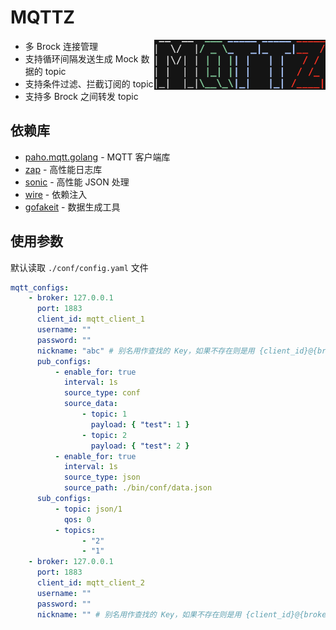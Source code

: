 # MQTTZ

<img align="right" width="274px" src="./docs/logo.png">

- 多 Brock 连接管理
- 支持循环间隔发送生成 Mock 数据的 topic
- 支持条件过滤、拦截订阅的 topic
- 支持多 Brock 之间转发 topic

## 依赖库

- [paho.mqtt.golang](https://github.com/eclipse/paho.mqtt.golang) - MQTT 客户端库
- [zap](https://github.com/uber-go/zap) - 高性能日志库
- [sonic](https://github.com/bytedance/sonic) - 高性能 JSON 处理
- [wire](https://github.com/google/wire) - 依赖注入
- [gofakeit](https://github.com/brianvoe/gofakeit) - 数据生成工具

## 使用参数

默认读取 `./conf/config.yaml` 文件

```yaml
mqtt_configs:
    - broker: 127.0.0.1
      port: 1883
      client_id: mqtt_client_1
      username: ""
      password: ""
      nickname: "abc" # 别名用作查找的 Key，如果不存在则是用 {client_id}@{broker} 作为 Key
      pub_configs:
          - enable_for: true
            interval: 1s
            source_type: conf
            source_data:
                - topic: 1
                  payload: { "test": 1 }
                - topic: 2
                  payload: { "test": 2 }
          - enable_for: true
            interval: 1s
            source_type: json
            source_path: ./bin/conf/data.json
      sub_configs:
          - topic: json/1
            qos: 0
          - topics:
                - "2"
                - "1"
    - broker: 127.0.0.1
      port: 1883
      client_id: mqtt_client_2
      username: ""
      password: ""
      nickname: "" # 别名用作查找的 Key，如果不存在则是用 {client_id}@{broker} 作为 Key

```